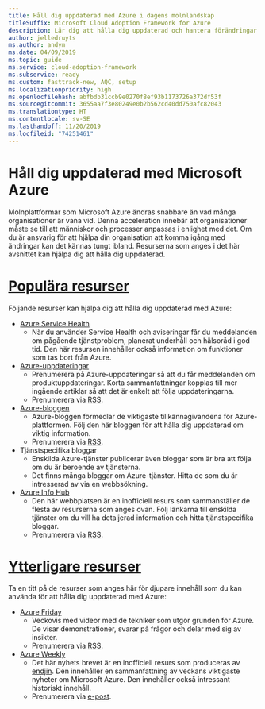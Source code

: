 ```yaml
---
title: Håll dig uppdaterad med Azure i dagens molnlandskap
titleSuffix: Microsoft Cloud Adoption Framework for Azure
description: Lär dig att hålla dig uppdaterad och hantera förändringar med Azure i dagens molnlandskap.
author: jelledruyts
ms.author: andym
ms.date: 04/09/2019
ms.topic: guide
ms.service: cloud-adoption-framework
ms.subservice: ready
ms.custom: fasttrack-new, AQC, setup
ms.localizationpriority: high
ms.openlocfilehash: abfbdb31ccb9e0270f8ef93b1173726a372df53f
ms.sourcegitcommit: 3655aa7f3e80249e0b2b562cd40dd750afc82043
ms.translationtype: HT
ms.contentlocale: sv-SE
ms.lasthandoff: 11/20/2019
ms.locfileid: "74251461"
---
```

# <a name="stay-current-with-microsoft-azure"></a>Håll dig uppdaterad med Microsoft Azure

Molnplattformar som Microsoft Azure ändras snabbare än vad många organisationer är vana vid. Denna acceleration innebär att organisationer måste se till att människor och processer anpassas i enlighet med det. Om du är ansvarig för att hjälpa din organisation att komma igång med ändringar kan det kännas tungt ibland. Resurserna som anges i det här avsnittet kan hjälpa dig att hålla dig uppdaterad.

<!-- markdownlint-disable MD025 -->

# <a name="top-resourcestabtopresources"></a>[Populära resurser](#tab/TopResources)

<!-- markdownlint-enable MD025 -->

Följande resurser kan hjälpa dig att hålla dig uppdaterad med Azure:

- [Azure Service Health](https://docs.microsoft.com/azure/service-health/service-health-overview)
  - När du använder Service Health och aviseringar får du meddelanden om pågående tjänstproblem, planerat underhåll och hälsoråd i god tid. Den här resursen innehåller också information om funktioner som tas bort från Azure.
- [Azure-uppdateringar](https://azure.microsoft.com/updates)
  - Prenumerera på Azure-uppdateringar så att du får meddelanden om produktuppdateringar. Korta sammanfattningar kopplas till mer ingående artiklar så att det är enkelt att följa uppdateringarna.
  - Prenumerera via [RSS](https://azurecomcdn.azureedge.net/updates/feed).
- [Azure-bloggen](https://azure.microsoft.com/blog)
  - Azure-bloggen förmedlar de viktigaste tillkännagivandena för Azure-plattformen. Följ den här bloggen för att hålla dig uppdaterad om viktig information.
  - Prenumerera via [RSS](https://azurecomcdn.azureedge.net/blog/feed).
- Tjänstspecifika bloggar
  - Enskilda Azure-tjänster publicerar även bloggar som är bra att följa om du är beroende av tjänsterna.
  - Det finns många bloggar om Azure-tjänster. Hitta de som du är intresserad av via en webbsökning.
- [Azure Info Hub](https://azureinfohub.azurewebsites.net)
  - Den här webbplatsen är en inofficiell resurs som sammanställer de flesta av resurserna som anges ovan. Följ länkarna till enskilda tjänster om du vill ha detaljerad information och hitta tjänstspecifika bloggar.
  - Prenumerera via [RSS](https://azureinfohub.azurewebsites.net/Feed?serviceTitle=Azure).

<!-- markdownlint-disable MD025 -->

# <a name="additional-resourcestabadditionalresources"></a>[Ytterligare resurser](#tab/AdditionalResources)

<!-- markdownlint-enable MD025 -->

Ta en titt på de resurser som anges här för djupare innehåll som du kan använda för att hålla dig uppdaterad med Azure:

- [Azure Friday](https://channel9.msdn.com/Shows/Azure-Friday)
  - Veckovis med videor med de tekniker som utgör grunden för Azure. De visar demonstrationer, svarar på frågor och delar med sig av insikter.
  - Prenumerera via [RSS](https://channel9.msdn.com/Shows/Azure-Friday/feed).
- [Azure Weekly](https://azureweekly.info)
  - Det här nyhets brevet är en inofficiell resurs som produceras av [endjin](https://endjin.com). Den innehåller en sammanfattning av veckans viktigaste nyheter om Microsoft Azure. Den innehåller också intressant historiskt innehåll.
  - Prenumerera via [e-post](https://azureweekly.info).
